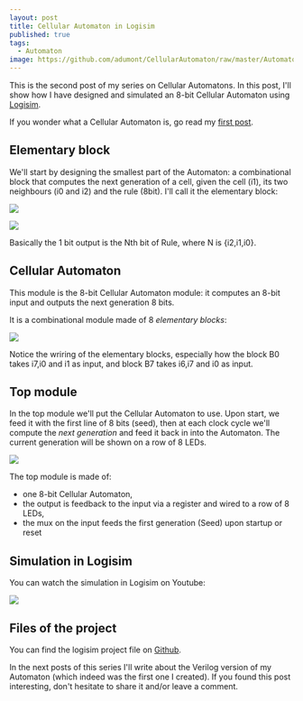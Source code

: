 ```yaml
---
layout: post
title: Cellular Automaton in Logisim
published: true
tags:
  - Automaton
image: https://github.com/adumont/CellularAutomaton/raw/master/Automaton-Logisim-8bits/assets/TopModule.png
---
```


This is the second post of my series on Cellular Automatons. In this post, I'll show how I have designed and simulated an 8-bit Cellular Automaton using [Logisim](https://github.com/sderrien/logisim-evolution).

If you wonder what a Cellular Automaton is, go read my [first post](http://maker.itnerd.space/what-is-a-cellular-automaton/).

## Elementary block

We'll start by designing the smallest part of the Automaton: a combinational block that computes the next generation of a cell, given the cell (i1), its two neighbours (i0 and i2) and the rule (8bit). I'll call it the elementary block:

![](https://github.com/adumont/CellularAutomaton/raw/master/Automaton-Logisim-8bits/assets/aBlock-out.png) 

![](https://github.com/adumont/CellularAutomaton/raw/master/Automaton-Logisim-8bits/assets/aBlock-in.png)

Basically the 1 bit output is the Nth bit of Rule, where N is {i2,i1,i0}.

## Cellular Automaton

This module is the 8-bit Cellular Automaton module: it computes an 8-bit input and outputs the next generation 8 bits.

It is a combinational module made of 8 *elementary blocks*:

![](https://github.com/adumont/CellularAutomaton/raw/master/Automaton-Logisim-8bits/assets/Automaton8bit-inside.png)

Notice the wriring of the elementary blocks, especially how the block B0 takes i7,i0 and i1 as input, and block B7 takes i6,i7 and i0 as input.

## Top module

In the top module we'll put the Cellular Automaton to use. Upon start, we feed it with the first line of 8 bits (seed), then at each clock cycle we'll compute the *next generation* and feed it back in into the Automaton. The current generation will be shown on a row of 8 LEDs.

![](https://github.com/adumont/CellularAutomaton/raw/master/Automaton-Logisim-8bits/assets/TopModule.png)

The top module is made of:

- one 8-bit Cellular Automaton,
- the output is feedback to the input via a register and wired to a row of 8 LEDs,
- the mux on the input feeds the first generation (Seed) upon startup or reset

## Simulation in Logisim

You can watch the simulation in Logisim on Youtube:

[![](http://img.youtube.com/vi/8XUDAzpuUUQ/0.jpg)](http://www.youtube.com/watch?v=8XUDAzpuUUQ)

## Files of the project

You can find the logisim project file on [Github](https://github.com/adumont/CellularAutomaton/tree/master/Automaton-Logisim-8bits).

In the next posts of this series I'll write about the Verilog version of my Automaton (which indeed was the first one I created).
If you found this post interesting, don't hesitate to share it and/or leave a comment.